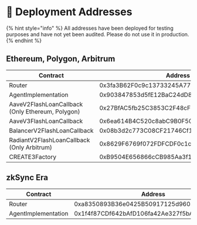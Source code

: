 # 📑 Deployment Addresses

{% hint style="info" %}
All addresses have been deployed for testing purposes and have not yet been audited. Please do not use it in production.
{% endhint %}

## Ethereum, Polygon, Arbitrum

<table data-full-width="false"><thead><tr><th width="288">Contract</th><th width="567">Address</th></tr></thead><tbody><tr><td>Router</td><td>0x3fa3B62F0c9c13733245A778DE4157E47Cf5bA21</td></tr><tr><td>AgentImplementation</td><td>0x903847853d5fE12BaC24dD85903190528CF6070b</td></tr><tr><td>AaveV2FlashLoanCallback<br>(Only Ethereum, Polygon)</td><td>0x27BfAC5fb25C3853C2F48cF0e5B2F89Ea03C0104</td></tr><tr><td>AaveV3FlashLoanCallback</td><td>0x6ea614B4C520c8abC9B0F50803Bef964D4DA81EB</td></tr><tr><td>BalancerV2FlashLoanCallback</td><td>0x08b3d2c773C08CF21746Cf16268d2E092881c208</td></tr><tr><td>RadiantV2FlashLoanCallback<br>(Only Arbitrum)</td><td>0x8629F6769f072FDFCDF0c1c040708b6FfAa58E5c</td></tr><tr><td>CREATE3Factory</td><td>0xB9504E656866cCB985Aa3f1Af7b8B886f8485Df6</td></tr></tbody></table>

## zkSync Era

<table><thead><tr><th width="289">Contract</th><th>Address</th></tr></thead><tbody><tr><td>Router</td><td>0xa8350893B36e0425B50917125d9603F81F2D3C87</td></tr><tr><td>AgentImplementation</td><td>0x1f4f87CDf642bAfD106fa42Ae327f5bAE7ab8F02</td></tr></tbody></table>

